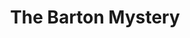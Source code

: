 ---
title: The Barton Mystery
year: 1933
opening_date: 1933-12-12
closing_date: 
layout: productions
image:
image_caption:
image_credit:
playbill:
category:
details:
  Theatre: Theatre Jacksonville
cast:
  Sir Everard Marshall: Isaac Peiser
  Ethel Standish: Louise Twitty
  Lady Marshall: Marguerite Culp
  Phyllis Grey: Mary Keen
  Helen Barton: Pauline Entenza
  Harry Maitland: Ralph W. Cooper, Jr.
  Richard Standish, M.P.: Stuart Cavanagh
  Dennis O'Mara: T.V. Cashen, Jr.
  Maid: Virginia Peace Johnson
  Beverly: William DeHoff
crew:
  Director: Charles F. Hopkins, Jr.
understudies:
orchestra:
external_links:
---